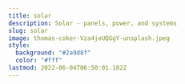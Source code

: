 ```yaml
---
title: solar
description: Solar - panels, power, and systems
slug: solar
image: thomas-coker-Vza4joUQGgY-unsplash.jpeg
style:
  background: "#2a9d8f"
  color: "#fff"
lastmod: 2022-06-04T06:50:01.182Z
---
```

